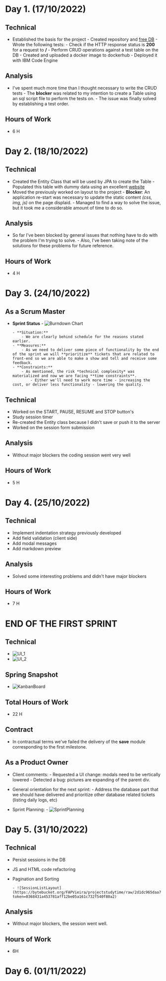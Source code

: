 # Day 1. (17/10/2022)

## Technical

- Established the basis for the project
      - Created repository and [free DB](https://www.freesqldatabase.com/) 
      - Wrote the following tests:
          - Check if the HTTP response status is **200** for a request to **/**
          - Perform CRUD operations against a test table on the DB
      - Created and uploaded a docker image to dockerhub
      - Deployed it with IBM Code Engine
      
## Analysis

- I've spent much more time than I thought necessary to write the CRUD tests
      - The **blocker** was related to my intention to create a Table using an sql script file to perform the tests on.
      - The issue was finally solved by establishing a test order.

## Hours of Work

- 6 H

# Day 2. (18/10/2022)

## Technical

- Created the Entity Class that will be used by JPA to create the Table
      - Populated this table with dummy data using an excellent [website](https://filldb.info/)
- Moved the previously worked on layout to the project
      - **Blocker**: An application re-start was necessary to update the static content *(css, img, js)* on the page displaid.
          - Managed to find a way to solve the issue, but it took me a considerable amount of time to do so.

## Analysis

- So far I've been blocked by general issues that nothing have to do with the problem I'm trying to solve.
      - Also, I've been taking note of the solutions for these problems for future reference.

## Hours of Work

- 4 H

# Day 3. (24/10/2022)

## As a Scrum Master

- **Sprint Status**
      - ![Burndown Chart](https://bitbucket.org/FAPVieira/projectstudytime/raw/fa0ed3a0a8d38e61b48d5bec0da768c37ce0e06e/documentation/resources/burndown_chart_241022.png)

      - **Situation:**
          - We are clearly behind schedule for the reasons stated earlier. 
      - **Measures:**
          - As we need to deliver some piece of functionality by the end of the sprint we will **prioritize** tickets that are related to front-end so we are able to make a show and tell and receive some feedback.  
      - **Constraints:**
          - As mentioned, the risk *technical complexity* was materialized and now we are facing **time constraints**. 
              - Either we'll need to work more time - increasing the cost, or deliver less functionality - lowering the quality.       

## Technical

- Worked on the START, PAUSE, RESUME and STOP button's
- Study session timer
- Re-created the Entity class because I didn't save or push it to the server
- Worked on the session form submission

## Analysis

- Without major blockers the coding session went very well

## Hours of Work

- 5 H

# Day 4. (25/10/2022)

## Technical

- Implement indentation strategy previously developed
- Add field validation (client side)
- Add modal messages
- Add markdown preview

## Analysis

- Solved some interesting problems and didn't have major blockers

## Hours of Work

- 7 H

# END OF THE FIRST SPRINT

## Technical
- ![UI_1](https://bitbucket.org/FAPVieira/projectstudytime/raw/c49bf45833d23d83bd7b078cb301df2a53c0cb2c/documentation/resources/point1_a.png)
- ![UI_2](https://bitbucket.org/FAPVieira/projectstudytime/raw/c49bf45833d23d83bd7b078cb301df2a53c0cb2c/documentation/resources/point1_b.png)

## Spring Snapshot
- ![KanbanBoard](https://bitbucket.org/FAPVieira/projectstudytime/raw/0bfa56eaff4029d7a00aba1316ffe916ed024af7/documentation/resources/agile_25102022.png)

## Total Hours of Work

- 22 H

## Contract
- In contractual terms we've failed the delivery of the **save** module corresponding to the first milestone.

## As a Product Owner 

- Client comments:
      - Requested a UI change: modals need to be vertically lowered 
      - Detected a bug: pictures are expanding of the parent div.

- General orientation for the next sprint:
      - Address the database part that we should have delivered and prioritize other database related tickets (listing daily logs, etc)

- Sprint Planning:
      - ![SprintPlanning](https://bytebucket.org/FAPVieira/projectstudytime/raw/589018e2a09de4987e6e5ae90ab9ef02064c0420/documentation/resources/start_second_sprint_311022.png?token=8c69e2d660584d7ba04bdbc8135117ab1286ec6c)

# Day 5. (31/10/2022)

## Technical

- Persist sessions in the DB
- JS and HTML code refactoring
- Pagination and Sorting

      - ![SessionListLayout](https://bytebucket.org/FAPVieira/projectstudytime/raw/2d1dc965daa72f3c48f93a15717a151d790977dc/documentation/resources/list_session_31102022.png?token=0368431a453781aff12be05a161c732f540f80a2)

## Analysis

- Without major blockers, the session went well.

## Hours of Work

- 6H

# Day 6. (01/11/2022)